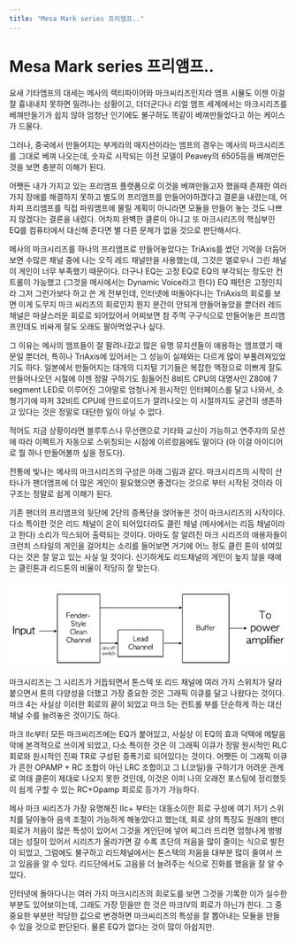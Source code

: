 ```yaml
---
title: "Mesa Mark series 프리앰프.."
---
```

# Mesa Mark series 프리앰프..


요새 기타앰프의 대세는 메사의 렉티파이어와 마크씨리즈인지라 앰프 시뮬도 이젠 이걸 잘 흉내내지 못하면 밀려나는 상황이고, 더더군다나 리얼 앰프 세계에서는 마크시리즈를 베껴만들기가 쉽지 않아 엄청난 인기에도 불구하도 똑같이 베껴만들었다고 하는 케이스가 드물다.




그러나, 중국에서 만들어지는 부게라의 매지션이라는 앰프의 경우는 메사의 마크시리즈를 그대로 베껴 나오는데, 숫자로 시작되는 이전 모델이 Peavey의 6505등을 베껴만든 것을 보면 충분히 이해가 된다.




어쨋든 내가 가지고 있는 프리앰프 플랫폼으로 이것을 베껴만들고자 했을때 존재한 여러 가지 장애를 해결하지 못하고 별도의 프리앰프를 만들어야하겠다고 결론을 내렸는데, 어차피 프리앰프를 직접 파워앰프에 물릴 계획이 아니라면 모듈을 만들어 놓는 것도 나쁘지 않겠다는 결론을 내렸다. 어차피 완벽한 클론이 아니고 또 마크시리즈의 핵심부인 EQ를 컴퓨터에서 대신해 준다면 별 다른 문제가 없을 것으로 판단해서다.




메사의 마크시리즈를 하나의 프리앰프로 만들어놓았다는 TriAxis를 썼던 기억을 더듬어보면 수많은 채널 중에 나는 오직 레드 채널만을 사용했는데, 그것은 엘로우나 그린 채널이 게인이 너무 부족했기 때문이다. 더구나 EQ는 고정 EQ로 EQ의 부각되는 정도만 컨트롤이 가능했고 (그것을 메사에서는 Dynamic Voice라고 한다) EQ 패턴은 고정인지라 그저 그런가보다 하고 쓴 게 전부인데, 인터넷에 떠돌아다니는 TriAxis의 회로를 보면 이게 도무지 마크 씨리즈의 회로인지 뭔지 분간이 안되게 만들어놓았을 뿐더러 레드채널은 마샬스러운 회로로 되어있어서 어찌보면 참 주먹 구구식으로 만들어놓은 프리앰프인데도 비싸게 잘도 오래도 팔아먹었구나 싶다.




그 이유는 메사의 앰프들이 잘 팔려나갔고 많은 유명 뮤지션들이 애용하는 앰프였기 때문일 뿐더러, 특히나 TriAxis에 있어서는 그 성능이 실제와는 다르게 많이 부풀려져있었기도 하다. 일본에서 만들어지는 대개의 디지털 기기들은 복잡한 액정으로 이쁘게 잘도 만들어나오던 시절에 이젠 정말 구하기도 힘들어진 8비트 CPU의 대명사인 Z80에 7 segment LED로 이루어진 그야말로 엄청나게 원시적인 인터페이스를 달고 나와서, 소형기기에 마저 32비트 CPU에 안드로이드가 깔려나오는 이 시절까지도 굳건히 생존하고 있다는 것은 정말로 대단한 일이 아닐 수 없다. 




적어도 지금 상황이라면 블루투스나 무선랜으로 기타와 교신이 가능하고 연주자의 모션에 따라 이펙트가 자동으로 스위칭되는 시점에 이르렀음에도 말이다 (아 이걸 아이디어로 뭘 하나 만들어볼까 싶을 정도다).




전통에 빛나는 메사의 마크시리즈의 구성은 아래 그림과 같다. 마크시리즈의 시작이 산타나가 팬더앰프에 더 많은 게인이 필요했으면 좋겠다는 것으로 부터 시작된 것이라 이 구조는 정말로 쉽게 이해가 된다.




기존 팬더의 프리앰프의 뒷단에 2단의 증폭단을 얹어놓은 것이 마크시리즈의 시작이다. 다소 특이한 것은 리드 채널이 온이 되어있더라도 클린 채널 (메사에서는 리듬 채널이라고 한다) 소리가 믹스되어 출력되는 것이다. 아마도 잘 알려진 마크 시리즈의 애용자들이 크런치 스타일의 게인을 걸어치는 소리를 들어보면 거기에 어느 정도 클린 톤이 섞여있다는 것은 잘 알고 있는 사실 일 것이다. 신기하게도 리드채널의 게인이 높지 않을 때에는 클린톤과 리드톤의 비율이 적당히 잘 맞는다.



![image](/assets/images/112c34a43a013e540b5459e2709c2fff.png)




마크시리즈는 그 시리즈가 거듭되면서 톤스텍 또 리드 채널에 여러 가지 스위치가 달라붙으면서 톤의 다양성을 더했고 가장 중요한 것은 그래픽 이큐를 달고 나왔다는 것이다. 마크 4는 사실상 이러한 회로의 끝이 되었고 마크 5는 컨트롤 부를 단순하게 하는 대신 채널 수를 늘려놓은 것이기도 하다.




마크 IIc부터 모든 마크씨리즈에는 EQ가 붙어있고, 사실상 이 EQ의 효과 덕택에 메탈음악에 본격적으로 쓰이게 되었고, 다소 특이한 것은 이 그래픽 이큐가 정말 원시적인 RLC 회로와 원시적인 진짜 TR로 구성된 증폭기로 되어있다는 것이다. 어쨋든 이 그래픽 이큐가 흔한 OPAMP + RC 조합이 아닌 LRC 조합이고 그 L(코일)을 구하기가 어려운 관계로 여태 클론이 제대로 나오지 못한 것인데, 이것은 이미 나의 오래전 포스팅에 정리했듯이 쉽게 구할 수 있는 RC+Opamp 회로로 등가가 가능하다.




메사 마크 씨리즈가 가장 유명해진 IIc+ 부터는 대동소이한 회로 구성에 여기 저기 스위치를 달아놓아 음색 조절이 가능하게 해놓았다고 했는데, 회로 상의 특징도 원래의 팬더 회로가 저음이 많은 특성이 있어서 그것을 게인단에 넣어 찌그러 뜨리면 엄청나게 벙벙대는 성질이 있어서 시리즈가 올라가면 갈 수록 초단의 저음을 많이 줄이는 식으로 발전이 되었고, 그럼에도 불구하고 리드채널에서는 톤스텍의 저음을 대부분 많이 줄여서 쓰고 있음을 알 수 있다. 리드단에서도 고음을 더 늘려주는 식으로 진화를 했음을 잘 알 수 있다.




인터넷에 돌아다니는 여러 가지 마크시리즈의 회로도를 보면 그것을 기록한 이가 실수한 부분도 있어보이는데, 그래도 가장 믿을만 한 것은 마크IV의 회로가 아닌가 한다. 그 중 중요한 부분만 적당한 값으로 변경하면 마크씨리즈의 특성을 잘 뽑아내는 모듈을 만들 수 있을 것으로 판단된다. 물론 EQ가 없다는 것이 많이 아쉽지만.





